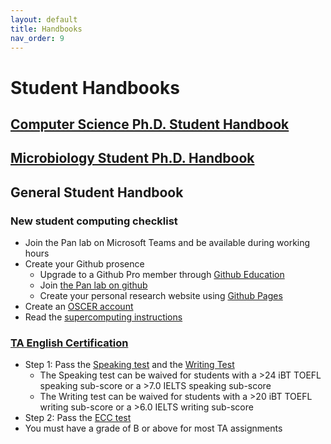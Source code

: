 ```yaml
---
layout: default
title: Handbooks
nav_order: 9
---
```

# Student Handbooks

## [Computer Science Ph.D. Student Handbook](/docs/handbook_CS.md)

## [Microbiology Student Ph.D. Handbook](/docs/handbook_Bio.md)

## General Student Handbook

### New student computing checklist
  - Join the Pan lab on Microsoft Teams and be available during working hours
  - Create your Github prosence
     - Upgrade to a Github Pro member through [Github Education](https://education.github.com/benefits)
     - Join [the Pan lab on github](https://github.com/thepanlab)
     - Create your personal research website using [Github Pages](https://pages.github.com/)
  - Create an [OSCER account](https://www.ou.edu/oscer/getting_started/getting_started_account)
  - Read the [supercomputing instructions](https://github.com/thepanlab/supercomputers)

### [TA English Certification](http://www.ou.edu/gradcollege/current-students/etcs/certification)
  - Step 1: Pass the [Speaking test](http://www.ou.edu/gradcollege/current-students/etcs/assessments/screening-test#speak) and the [Writing Test](http://www.ou.edu/gradcollege/current-students/etcs/assessments/screening-test#write)
     - The Speaking test can be waived for students with a >24 iBT TOEFL speaking sub-score or a >7.0 IELTS speaking sub-score
     - The Writing test can be waived for students with a >20 iBT TOEFL writing sub-score or a >6.0 IELTS writing sub-score
  - Step 2: Pass the [ECC test](http://www.ou.edu/gradcollege/current-students/etcs/assessments/ecc-test)
  - You must have a grade of B or above for most TA assignments

